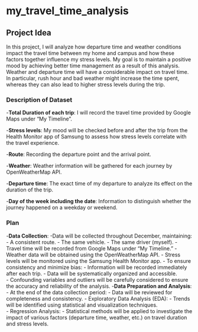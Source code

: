 # my_travel_time_analysis
## Project Idea
In this project, I will analyze how departure time and weather conditions impact the travel time between my home and campus and how these factors together influence my stress levels. My goal is to maintain a positive mood by achieving better time management as a result of this analysis. Weather and departure time will have a considerable impact on travel time. In particular, rush hour and bad weather might increase the time spent, whereas they can also lead to higher stress levels during the trip.


### Description of Dataset
-**Total Duration of each trip**: I will record the travel time provided by Google Maps under “My Timeline”.

-**Stress levels**: My mood will be checked before and after the trip from the Health Monitor app of Samsung to assess how stress levels correlate with the travel experience.

-**Route**: Recording the departure point and the arrival point.

-**Weather**: Weather information will be gathered for each journey by OpenWeatherMap API.

-**Departure time**: The exact time of my departure to analyze its effect on the duration of the trip.

-**Day of the week including the date**: Information to distinguish whether the journey happened on a weekday or weekend.


### Plan

-**Data Collection**:
  	-Data will be collected throughout December, maintaining:
   		- A consistent route.
		- The same vehicle.
		- The same driver (myself).
	- Travel time will be recorded from Google Maps under “My Timeline.”
 	- Weather data will be obtained using the OpenWeatherMap API.
 	- Stress levels will be monitored using the Samsung Health Monitor app.
	- To ensure consistency and minimize bias:
		- Information will be recorded immediately after each trip.
		- Data will be systematically organized and accessible.  
		- Confounding variables and outliers will be carefully considered to ensure the accuracy and reliability of the analysis. 
-**Data Preparation and Analysis**:
	- At the end of the data collection period:
		- Data will be reviewed for completeness and consistency.
  	- Exploratory Data Analysis (EDA): 
		- Trends will be identified using statistical and visualization techniques.  
	- Regression Analysis: 
		- Statistical methods will be applied to investigate the impact of various factors (departure time, weather, etc.) on travel duration and stress levels.
